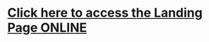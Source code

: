 # [Click here to access the Landing Page ONLINE]([gavrielaldrich.github.io/LandingPage-Test/](https://gavrielaldrich.github.io/LandingPage-Test/)https://gavrielaldrich.github.io/LandingPage-Test/)
